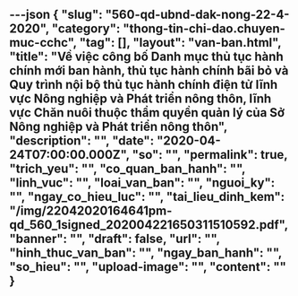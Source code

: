 ---json
{
    "slug": "560-qd-ubnd-dak-nong-22-4-2020",
    "category": "thong-tin-chi-dao.chuyen-muc-cchc",
    "tag": [],
    "layout": "van-ban.html",
    "title": "Về việc công bố Danh mục thủ tục hành chính mới ban hành, thủ tục hành chính bãi bỏ và Quy trình nội bộ thủ tục hành chính điện tử lĩnh vực Nông nghiệp và Phát triển nông thôn, lĩnh vực Chăn nuôi thuộc thẩm quyền quản lý của Sở Nông nghiệp và Phát triển nông thôn",
    "description": "",
    "date": "2020-04-24T07:00:00.000Z",
    "so": "",
    "permalink": true,
    "trich_yeu": "",
    "co_quan_ban_hanh": "",
    "linh_vuc": "",
    "loai_van_ban": "",
    "nguoi_ky": "",
    "ngay_co_hieu_luc": "",
    "tai_lieu_dinh_kem": "/img/22042020164641pm-qd_560_1signed_202004221650311510592.pdf",
    "banner": "",
    "draft": false,
    "url": "",
    "hinh_thuc_van_ban": "",
    "ngay_ban_hanh": "",
    "so_hieu": "",
    "upload-image": "",
    "__content__": ""
}
---
